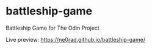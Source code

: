 # battleship-game
Battleship Game for The Odin Project

Live preview: https://ne0rad.github.io/battleship-game/
